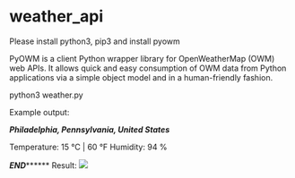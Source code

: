 # weather_api

Please install python3, pip3 and install pyowm 

PyOWM is a client Python wrapper library for OpenWeatherMap (OWM) web APIs. It allows quick and easy consumption of OWM data from Python applications via a simple object model and in a human-friendly fashion.

python3 weather.py

Example output:

*********Philadelphia, Pennsylvania, United States*********

Temperature: 15 °C | 60 °F
Humidity: 94 %

*************************END*******************************
Result:
![](result.gif)